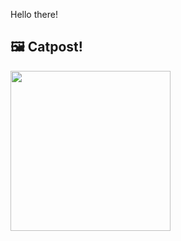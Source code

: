 Hello there!



## 🖼️ Catpost!

<sub>
    <img src="https://cdn2.thecatapi.com/images/a5h.jpg" height="256">
</sub>

